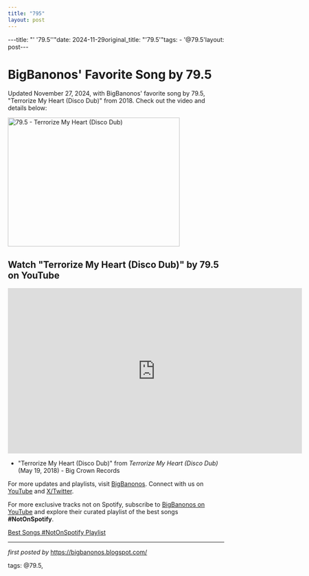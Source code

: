```yaml
---
title: "795"
layout: post
---
```

---title: "' '79.5''"date: 2024-11-29original_title: "'79.5'"tags:  - '@79.5'layout: post---<!-- Post Title --><h1>BigBanonos' Favorite Song by 79.5</h1> <!-- Introductory Text --><p>Updated November 27, 2024, with BigBanonos' favorite song by 79.5, "Terrorize My Heart (Disco Dub)" from 2018. Check out the video and details below:</p> <!-- Featured Image --><div class="separator" > <a href="https://i.ytimg.com/vi/OPbbweTSaas/hq720.jpg?sqp=-oaymwEhCK4FEIIDSFryq4qpAxMIARUAAAAAGAElAADIQj0AgKJD&rs=AOn4CLAoby45esPsJS2HN2wMQX9KfJWvKA"> <img border="0" data-original-height="385" data-original-width="685" height="300" src="https://i.ytimg.com/vi/OPbbweTSaas/hq720.jpg?sqp=-oaymwEhCK4FEIIDSFryq4qpAxMIARUAAAAAGAElAADIQj0AgKJD&rs=AOn4CLAoby45esPsJS2HN2wMQX9KfJWvKA" width="400" alt="79.5 - Terrorize My Heart (Disco Dub)" /> </a></div> <!-- YouTube Video Embed --><h2>Watch "Terrorize My Heart (Disco Dub)" by 79.5 on YouTube</h2><iframe width="685" height="385" src="https://www.youtube.com/embed/yHk3HaxnBfY" title="79.5 - Terrorize My Heart (Disco Dub) - BC075-45 - Side A" frameborder="0" allow="accelerometer; autoplay; clipboard-write; encrypted-media; gyroscope; picture-in-picture; web-share" referrerpolicy="strict-origin-when-cross-origin" allowfullscreen></iframe> <!-- Song Information --><ul> <li>"Terrorize My Heart (Disco Dub)" from *Terrorize My Heart (Disco Dub)* (May 19, 2018) - Big Crown Records</li></ul> <!-- Footer Links --><p>For more updates and playlists, visit <a href="https://bigbanonos.blogspot.com/" target="_blank">BigBanonos</a>. Connect with us on <a href="https://www.youtube.com/@BigBanonos" target="_blank">YouTube</a> and <a href="https://x.com/bigbanonos" target="_blank">X/Twitter</a>.</p><!--Subscribe and Playlist Links--><div>    <p>For more exclusive tracks not on Spotify, subscribe to <a href="https://www.youtube.com/@BigBanonos" target="_blank">BigBanonos on YouTube</a> and explore their curated playlist of the best songs <strong>#NotOnSpotify</strong>.</p>    <p><a href="https://www.youtube.com/playlist?list=PLtuNtuTatqI0kFahUCbtbfenC_ET5O_tr" target="_blank">Best Songs #NotOnSpotify Playlist<br /></a></p></div><hr /><p><em>first posted by</em> <a href="https://bigbanonos.blogspot.com/" rel="noopener" target="_new">https://bigbanonos.blogspot.com/</a></p><p>tags: @79.5,</p>